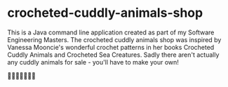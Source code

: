 # crocheted-cuddly-animals-shop

This is a Java command line application created as part of my Software Engineering Masters.
The crocheted cuddly animals shop was inspired by Vanessa Mooncie's wonderful crochet patterns in her books Crocheted Cuddly Animals and Crocheted Sea Creatures. 
Sadly there aren't actually any cuddly animals for sale - you'll have to make your own!

🐠🐘🦒🦁🐙🦉🐳
